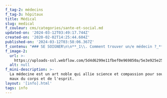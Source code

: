 ```yaml
---
f_tag-2: médecins
f_tag-3: hôpitaux
title: Médical
slug: medical
f_couleur: cms/categories/sante-et-social.md
updated-on: '2024-03-12T03:49:17.744Z'
created-on: '2020-02-02T14:25:44.604Z'
published-on: '2024-03-12T03:58:06.367Z'
f_contenu: "### SE SOIGNER\n\n**_1\\. Comment trouver un/e médecin ?_**\n\nVous trouvez la liste des médecins dans l'annuaire. Si vous ne savez pas ce que vous avez, allez chez un généraliste (en cas de besoin, il vous guidera vers un spécialiste). Il faut appeler pour prendre rendez-vous, souvent quelques semaines à l' avance.\n\n*   Si vous avez besoin de voir vite un médecin, précisez-le au téléphone.\n*   Demandez autour de vous des conseils pour choisir un médecin qui vous convienne.\n*   En Suisse, les gens vont généralement faire un contrôle général une fois par année chez leur médecin.\n\nPour trouver des médecins, des médicaments et des pharmacies sur Internet : [**www.docteur.ch**](http://www.docteur.ch/)\n\n‍\n\n**_2\\. Comment se déroule une visite chez le médecin ?_**\n\nAppelez le cabinet pour prendre rendez-vous. Indiquez dès votre appel la raison de votre visite. Si vous ne pouvez pas venir au rendez-vous, décommandez-le par téléphone au minimum 24 heures à l'avance.\n\nIl est normal que vous attendiez en salle d'attente. Mais il est malgré tout préférable d'être ponctuel : votre tour peut venir aussitôt que vous êtes arrivé.  \n‍  \nLe médecin vous examine et vous prescrit des médicaments, un traitement ou une thérapie si cela est nécessaire. De nombreux médicaments sont délivrés sur ordonnance. Ce qui signifie que vous ne pouvez vous procurer ces médicaments en pharmacie que muni d'une ordonnance de votre médecin.  \n‍  \nLe médecin de famille peut aussi vous adresser à un spécialiste ou à un hôpital. Mais cela n'est pas nécessaire dans la majorité des cas.  \nTout médecin est soumis au secret professionnel: cela veut dire qu'il n'a pas le droit de transmettre à un tiers les informations qui vous concernent.\n\n‍\n\n**_3\\. Qui paie quoi ?_**\n\n*   L'assurance-maladie obligatoire rembourse une grande partie des frais médicaux, médicaments (si un médecin vous a fait une prescription) et des frais d'hôpitaux.\n*   Sans assurance complémentaire, vous devrez payer vous-même les frais de dentiste, de médecine parallèle, etc.\n*   En règle générale, vous payez le médecin et les médicaments à la pharmacie et votre assurance vous rembourse ensuite. Les factures d'hôpital sont envoyées directement à l'assurance (attention, vous devrez en payer une partie !).\n\n‍\n\n**_4\\. Quand aller chez le médecin? Quand aller à l'hôpital ?_**\n\n*   Pour tout ce qui n'est pas urgent, allez chez votre médecin.\n*   L’hôpital soigne les malades et les accidentés, mais est aussi le lieu où naissent les bébés.\n*   Souvent, c'est votre médecin qui vous dira si vous devez aller à l'hôpital (pour des examens ou une opération par exemple).\n*   L'hôpital est l'aussi l'endroit qui vous reçoit en cas d'accident ou de maladie urgente. Il y a souvent beaucoup de monde aux urgences.\n\n‍\n\n**5\\. _Les centres hospitaliers du centre du Valais_**\n\n**Hôpital de Sierre**\n\n**Adresse :** Rue St-Charles 14, CP 504, 3960 Sierre  \n**Téléphone :** 027 603 70 00  \n**Site Internet :** [**www.hopitalvs.ch**](https://www.hopitalduvalais.ch/fr/lhopital-du-valais/sites/sierre.html)\n\nUne permanence médico-chirurgicale est ouvertes de 9h00 à 18h00 du lundi au vendredi (fermé le samedi et dimanche ainsi que les jours fériés).\n\n_\\==> En dehors de ces horaires, se rendre à l'hôpital de Viège ou de Sion._\n\n**_Pour les urgences pédiatriques (pour les enfants jusqu'à 16 ans), il faut aller à l'hôpital de Sion._**\n\n**Hôpital de Sion**\n\n**Adresse :** Avenue du Grand-Champsec 80, 1950 Sion  \n**Téléphone :** \_027 603 40 00 (Général) / 027 603 41 60 (Pédiatrie)  \n**Site Internet :** [**www.hopitalvs.ch**](https://www.hopitalduvalais.ch/fr/lhopital-du-valais/sites/sion.html)\n\n‍\n\n**_6\\. Et si je ne parle pas assez bien le français ?_**\n\n*   Vous pouvez aller chez le médecin ou à l'hôpital avec quelqu'un de votre famille ou un ami qui vous traduira.\n*   Une autre solution, c'est de faire appel à **un interprète médiateur interculturel formé** qui pourra également **vous accompagner dans vos démarches. L'AVIC**, l'Association Valaisanne pour l'Interprétariat communautaire à Sion, propose des traductions dans 25 langues. Ce service est payant.\n\n**Adresse :** AVIC, c/o OSEO Valais, Rue Oscar-Bider 60, 1950 Sion\n\n**Téléphone (permanence) :** 027 324 84 91 du lundi au vendredi de 8h30 à 11h30 et de 14h à 16h30  \n[**Formulaire de contact**](https://www.oseo-vs.ch/contact/)  \n**Site Internet :** [**www.oseo-valais.ch**](https://www.oseo-vs.ch/avic-action-valaisanne-pour-l-interpretariat-communautaire/)\n\n‍\n\n### INFORMATIONS UTILES\n\n**Site Internet :** [**www.migesplus.ch**](http://www.migesplus.ch/fr/)\n\nEn consultant ce site, vous trouverez plus d'informations sur divers thèmes, avec la possibilité de commander gratuitement des brochures dans différentes langues."
f_image-2:
  url: >-
    https://uploads-ssl.webflow.com/5d4d6299e11fbef0e969850a/5e3e925e25b1e245842bd42f_hopital.jpg
  alt: null
f_mini-description: >-
  La médecine est un art noble qui allie science et compassion pour soulager les
  maux du corps et de l'esprit.
layout: '[info].html'
tags: info
---
```



